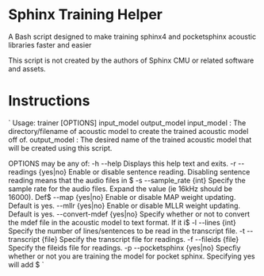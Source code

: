 # Sphinx Training Helper
A Bash script designed to make training sphinx4 and pocketsphinx acoustic libraries faster and easier

This script is not created by the authors of Sphinx CMU or related software and assets.

# Instructions
`
Usage: trainer [OPTIONS] input_model output_model
        input_model : The directory/filename of acoustic model to create the trained acoustic model off of.
        output_model : The desired name of the trained acoustic model that will be created using this script.

OPTIONS may be any of:
        -h      --help                  Displays this help text and exits.
        -r      --readings {yes|no}     Enable or disable sentence reading. Disabling sentence reading means that the audio files in $
        -s      --sample_rate {int}     Specify the sample rate for the audio files. Expand the value (ie 16kHz should be 16000). Def$
                --map {yes|no}          Enable or disable MAP weight updating. Default is yes.
                --mllr {yes|no}         Enable or disable MLLR weight updating. Default is yes.
                --convert-mdef {yes|no} Specify whether or not to convert the mdef file in the acoustic model to text format. If it i$
        -l      --lines {int}           Specify the number of lines/sentences to be read in the transcript file.
        -t      --transcript {file}     Specify the transcript file for readings.
        -f      --fileids {file}        Specify the fileids file for readings.
        -p      --pocketsphinx {yes|no} Specfiy whether or not you are training the model for pocket sphinx. Specifying yes will add $
`
